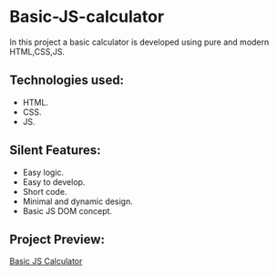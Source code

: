 # Basic-JS-calculator
In this project a basic calculator is developed using pure and modern HTML,CSS,JS.

## Technologies used:

* HTML.
* CSS.
* JS.

## Silent Features:

* Easy logic.
* Easy to develop.
* Short code.
* Minimal and dynamic design.
* Basic JS DOM concept.

## Project Preview:

[Basic JS Calculator](https://alitahir4024.github.io/Basic-JS-calculator/)
